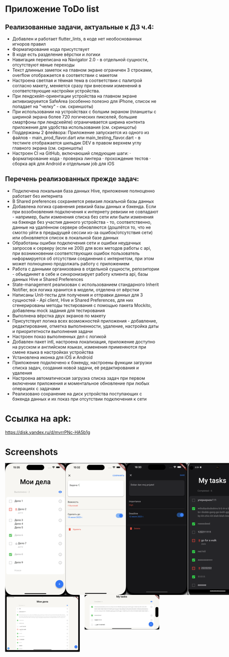 # Приложение ToDo list

## Реализованные задачи, актуальные к ДЗ ч.4:
* Добавлен и работает flutter_lints, в коде нет необоснованных игноров правил
* Форматирование кода присутствует
* В коде есть разделение вёрстки и логики
* Навигация переписана на Navigator 2.0 - в отдельной сущности, отсутствуют явные переходы
* Текст длинных заметок на главном экране ограничен 3 строками, overflow отображается в соответствии с макетом
* Настроена светлая и тёмная тема в соответствии с палитрой согласно макету, меняется сразу при внесении изменений в соответствующие настройки устройства.
* При лендскейп-ориентации устройства на главном экране активизируеится SafeArea (особенно полезно для iPhone, список не попадает на "челку" - см. скриншоты)
* При использовании на устройствах с болшим экраном (планшеты с шириной экрана более 720 логических пикселей, большие смартфоны при лендскейпе) ограничивается ширина контента приложения для удобства использования (см. скриншоты)
* Поддержаны 2 флейвора: Приложение запускается из одного из файлов - main_prod_flavor.dart или main_testing_flavor.dart - в тестинге отображается шильдик DEV в правом верхнем углу главного экрана (см. скриншоты)
* Настроен CI на GitHub, включаюший следующие шаги:
  · форматирование кода
  · проверка линтера
  · прохождение тестов
  · сборка apk для Android и отдельным job для iOS 

## Перечень реализованных прежде задач:
* Подключена локальная база данных Hive, приложение полноценно работает без интернета
* В Shared preferences сохраняется ревизия локальной базы данных
* Добавлена логика сравнения ревизий базы данных и бэкенда. Если при возобновления подключения к интернету ревизии не совпадают - например, были изменения списка без сети или были изменения на бэкенде без участия данного устройства - то, соответственно, данные на удалённом сервере обновляются (дошлётся то, что не смогло уйти в предыдущей сессии из-за ошибок/отсутствия сети) или обновляется список в локальной базе данных 
* Обработаны ошибки подключения сети и ошибки неудачных запросов к серверу (если не 200) для всех методов работы с api, при возникновении соответствующих ошибок пользователь ниформируется об отсутствии соединения с интернетом, при этом может полноценно продолжать работу с приложением
* Работа с данными организована в отдельной сущности, репозитории - объединяет в себе и синхронизирует работу клиента api, базы данных Hive и Shared Preferences
* State-management реализован с использованием стандарного Inherit Notifier, вся логика хранится в модели, отделена от вёрстки
* Написаны Unit-тесты для получения и отправки данных для 3 сущностей - Api client, Hive и Shared Preferences, для них сгенерированы методы тестирования с помощью пакета Mockito, добавлены mock задания для тестирования
* Выполнена вёрстка двух экранов по макету
* Присутствует логика всех возможностей приложения - добавление, редактирование, отметка выполненности, удаление, настройка даты и приоритетности выполнения задачи
* Настроен показ выполненных дел с логикой
* Добавлен пакет intl, настроена локализация, приложение доступно на русском и английском языках, изменения применяются при смене языка в настройках устройства
* Установлена иконка для iOS и Android
* Приложение подключено к бэкенду, настроены функции загрузки списка задач, создания новой задачи, её редактирования и удаления
* Настроена автоматическая загрузка списка задач при первом включении приложения и моментальное обновление при любых операциях с задачами
* Реализовано сохранение на диск устройства поступающих с бэкенда данных и их показ при отсутствии подключения к сети


# Ссылка на apk:

https://disk.yandex.ru/d/mvrrPNc-HA5b1g

# Screenshots

<style>
  .image-container {
    display: grid;
    grid-template-columns: repeat(2, 1fr);
    align-items: start;
    justify-items: start;
    gap: 16px;
  }
</style>

<div style="display: flex;">
  <img src="https://github.com/IgorFedoseev/ya_todo_app/blob/back_connection/assets/screenshots/main_screen.png" width="198">
  <img src="https://github.com/IgorFedoseev/ya_todo_app/blob/back_connection/assets/screenshots/editor_screen.png" width="198">
  <img src="https://github.com/IgorFedoseev/ya_todo_app/blob/master/assets/screenshots/dark_theme.png" width="200"> 
  <img src="https://github.com/IgorFedoseev/ya_todo_app/blob/master/assets/screenshots/testing_flavor.png" width="200"> 
</div>
<div class="image-container">
  <img src="https://github.com/IgorFedoseev/ya_todo_app/blob/master/assets/screenshots/ipad.png" width="390">
  <img src="https://github.com/IgorFedoseev/ya_todo_app/blob/master/assets/screenshots/landscape_view.png" width="400">
</div>